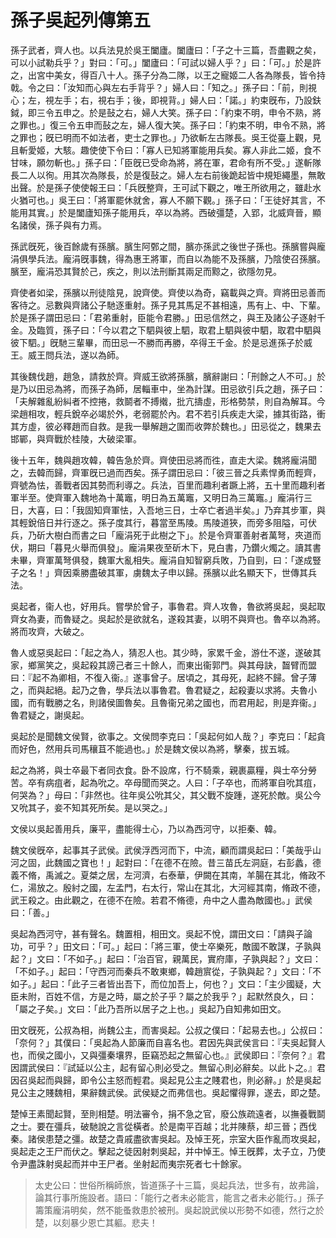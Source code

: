 # 孫子吳起列傳第五

孫子武者，齊人也。以兵法見於吳王闔廬。闔廬曰：「子之十三篇，吾盡觀之矣，可以小試勒兵乎？」對曰：「可。」闔廬曰：「可試以婦人乎？」曰：「可。」於是許之，出宮中美女，得百八十人。孫子分為二隊，以王之寵姬二人各為隊長，皆令持戟。令之曰：「汝知而心與左右手背乎？」婦人曰：「知之。」孫子曰：「前，則視心；左，視左手；右，視右手；後，即視背。」婦人曰：「諾。」約束旣布，乃設鈇鉞，即三令五申之。於是鼔之右，婦人大笑。孫子曰：「約束不明，申令不熟，將之罪也。」復三令五申而鼔之左，婦人復大笑。孫子曰：「約束不明，申令不熟，將之罪也；旣已明而不如法者，吏士之罪也。」乃欲斬左古隊長。吳王從臺上觀，見且斬愛姬，大駭。趣使使下令曰：「寡人已知將軍能用兵矣。寡人非此二姬，食不甘味，願勿斬也。」孫子曰：「臣旣已受命為將，將在軍，君命有所不受。」遂斬隊長二人以徇。用其次為隊長，於是復鼔之。婦人左右前後跪起皆中規矩繩墨，無敢出聲。於是孫子使使報王曰：「兵旣整齊，王可試下觀之，唯王所欲用之，雖赴水火猶可也。」吳王曰：「將軍罷休就舍，寡人不願下觀。」孫子曰：「王徒好其言，不能用其實。」於是闔廬知孫子能用兵，卒以為將。西破彊楚，入郢，北威齊晉，顯名諸侯，孫子與有力焉。

孫武旣死，後百餘歲有孫臏。臏生阿鄄之間，臏亦孫武之後世子孫也。孫臏嘗與龐涓俱學兵法。龐涓旣事魏，得為惠王將軍，而自以為能不及孫臏，乃陰使召孫臏。臏至，龐涓恐其賢於己，疾之，則以法刑斷其兩足而黥之，欲隱勿見。

齊使者如梁，孫臏以刑徒陰見，說齊使。齊使以為奇，竊載與之齊。齊將田忌善而客待之。忌數與齊諸公子馳逐重射。孫子見其馬足不甚相遠，馬有上、中、下輩。於是孫子謂田忌曰：「君弟重射，臣能令君勝。」田忌信然之，與王及諸公子逐射千金。及臨質，孫子曰：「今以君之下駟與彼上駟，取君上駟與彼中駟，取君中駟與彼下駟。」旣馳三輩畢，而田忌一不勝而再勝，卒得王千金。於是忌進孫子於威王。威王問兵法，遂以為師。

其後魏伐趙，趙急，請救於齊。齊威王欲將孫臏，臏辭謝曰：「刑餘之人不可。」於是乃以田忌為將，而孫子為師，居輜車中，坐為計謀。田忌欲引兵之趙，孫子曰：「夫解雜亂紛糾者不控捲，救鬬者不搏撠，批亢擣虛，形格勢禁，則自為解耳。今梁趙相攻，輕兵銳卒必竭於外，老弱罷於內。君不若引兵疾走大梁，據其街路，衝其方虛，彼必釋趙而自救。是我一舉解趙之圍而收弊於魏也。」田忌從之，魏果去邯鄲，與齊戰於桂陵，大破梁軍。

後十五年，魏與趙攻韓，韓告急於齊。齊使田忌將而徃，直走大梁。魏將龐涓聞之，去韓而歸，齊軍旣已過而西矣。孫子謂田忌曰：「彼三晉之兵素悍勇而輕齊，齊號為怯，善戰者因其勢而利導之。兵法，百里而趣利者蹶上將，五十里而趣利者軍半至。使齊軍入魏地為十萬竈，明日為五萬竈，又明日為三萬竈。」龐涓行三日，大喜，曰：「我固知齊軍怯，入吾地三日，士卒亡者過半矣。」乃弃其步軍，與其輕銳倍日并行逐之。孫子度其行，暮當至馬陵。馬陵道狹，而旁多阻隘，可伏兵，乃斫大樹白而書之曰「龐涓死于此樹之下」。於是令齊軍善射者萬弩，夾道而伏，期曰「暮見火舉而俱發」。龐涓果夜至斫木下，見白書，乃鑽火燭之。讀其書未畢，齊軍萬弩俱發，魏軍大亂相失。龐涓自知智窮兵敗，乃自剄，曰：「遂成豎子之名！」齊因乘勝盡破其軍，虜魏太子申以歸。孫臏以此名顯天下，世傳其兵法。

吳起者，衞人也，好用兵。嘗學於曾子，事魯君。齊人攻魯，魯欲將吳起，吳起取齊女為妻，而魯疑之。吳起於是欲就名，遂殺其妻，以明不與齊也。魯卒以為將。將而攻齊，大破之。

魯人或惡吳起曰：「起之為人，猜忍人也。其少時，家累千金，游仕不遂，遂破其家，鄉黨笑之，吳起殺其謗己者三十餘人，而東出衞郭門。與其母訣，齧臂而盟曰：『起不為卿相，不復入衞。』遂事曾子。居頃之，其母死，起終不歸。曾子薄之，而與起絕。起乃之魯，學兵法以事魯君。魯君疑之，起殺妻以求將。夫魯小國，而有戰勝之名，則諸侯圖魯矣。且魯衞兄弟之國也，而君用起，則是弃衞。」魯君疑之，謝吳起。

吳起於是聞魏文侯賢，欲事之。文侯問李克曰：「吳起何如人哉？」李克曰：「起貪而好色，然用兵司馬穰苴不能過也。」於是魏文侯以為將，擊秦，拔五城。

起之為將，與士卒最下者同衣食。卧不設席，行不騎乘，親裹贏糧，與士卒分勞苦。卒有病疽者，起為吮之。卒母聞而哭之。人曰：「子卒也，而將軍自吮其疽，何哭為？」母曰：「非然也。往年吳公吮其父，其父戰不旋踵，遂死於敵。吳公今又吮其子，妾不知其死所矣。是以哭之。」

文侯以吳起善用兵，廉平，盡能得士心，乃以為西河守，以拒秦、韓。

魏文侯旣卒，起事其子武侯。武侯浮西河而下，中流，顧而謂吳起曰：「美哉乎山河之固，此魏國之寶也！」起對曰：「在德不在險。昔三苗氏左洞庭，右彭蠡，德義不脩，禹滅之。夏桀之居，左河濟，右泰華，伊闕在其南，羊腸在其北，脩政不仁，湯放之。殷紂之國，左孟門，右太行，常山在其北，大河經其南，脩政不德，武王殺之。由此觀之，在德不在險。若君不脩德，舟中之人盡為敵國也。」武侯曰：「善。」

吳起為西河守，甚有聲名。魏置相，相田文。吳起不悅，謂田文曰：「請與子論功，可乎？」田文曰：「可。」起曰：「將三軍，使士卒樂死，敵國不敢謀，子孰與起？」文曰：「不如子。」起曰：「治百官，親萬民，實府庫，子孰與起？」文曰：「不如子。」起曰：「守西河而秦兵不敢東鄉，韓趙賔從，子孰與起？」文曰：「不如子。」起曰：「此子三者皆出吾下，而位加吾上，何也？」文曰：「主少國疑，大臣未附，百姓不信，方是之時，屬之於子乎？屬之於我乎？」起默然良久，曰：「屬之子矣。」文曰：「此乃吾所以居子之上也。」吳起乃自知弗如田文。

田文旣死，公叔為相，尚魏公主，而害吳起。公叔之僕曰：「起易去也。」公叔曰：「奈何？」其僕曰：「吳起為人節廉而自喜名也。君因先與武侯言曰：『夫吳起賢人也，而侯之國小，又與彊秦壤界，臣竊恐起之無留心也。』武侯即曰：『奈何？』君因謂武侯曰：『試延以公主，起有留心則必受之。無留心則必辭矣。以此卜之。』君因召吳起而與歸，即令公主怒而輕君。吳起見公主之賤君也，則必辭。」於是吳起見公主之賤魏相，果辭魏武侯。武侯疑之而弗信也。吳起懼得罪，遂去，即之楚。

楚悼王素聞起賢，至則相楚。明法審令，捐不急之官，廢公族疏遠者，以撫養戰鬬之士。要在彊兵，破馳說之言從橫者。於是南平百越；北并陳蔡，却三晉；西伐秦。諸侯患楚之彊。故楚之貴戚盡欲害吳起。及悼王死，宗室大臣作亂而攻吳起，吳起走之王尸而伏之。擊起之徒因射刺吳起，并中悼王。悼王旣葬，太子立，乃使令尹盡誅射吳起而并中王尸者。坐射起而夷宗死者七十餘家。



> 太史公曰：世俗所稱師旅，皆道孫子十三篇，吳起兵法，世多有，故弗論，論其行事所施設者。語曰：「能行之者未必能言，能言之者未必能行。」孫子籌策龐涓明矣，然不能蚤救患於被刑。吳起說武侯以形勢不如德，然行之於楚，以刻暴少恩亡其軀。悲夫！
